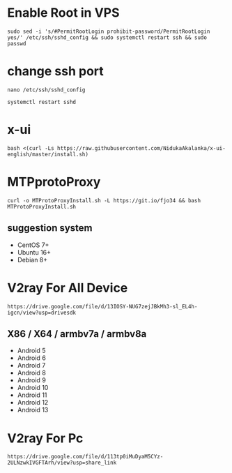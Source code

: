 # Enable Root in VPS
```
sudo sed -i 's/#PermitRootLogin prohibit-password/PermitRootLogin yes/' /etc/ssh/sshd_config && sudo systemctl restart ssh && sudo passwd
```
##

# change ssh port
```
nano /etc/ssh/sshd_config
```
```
systemctl restart sshd
```

##
# x-ui
```
bash <(curl -Ls https://raw.githubusercontent.com/NidukaAkalanka/x-ui-english/master/install.sh)
```

# MTPprotoProxy
```
curl -o MTProtoProxyInstall.sh -L https://git.io/fjo34 && bash MTProtoProxyInstall.sh
```

## suggestion system

- CentOS 7+
- Ubuntu 16+
- Debian 8+
##


# V2ray For All Device
```
https://drive.google.com/file/d/13IOSY-NUG7zejJBkMh3-sl_EL4h-igcn/view?usp=drivesdk
```

## X86 / X64 / armbv7a / armbv8a

- Android 5
- Android 6
- Android 7
- Android 8
- Android 9
- Android 10
- Android 11
- Android 12
- Android 13

##

# V2ray For Pc
```
https://drive.google.com/file/d/113tp0iMuDyaM5CYz-2ULNzwkIVGFTArh/view?usp=share_link
```



##




##
